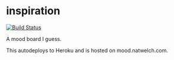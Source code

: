# inspiration

[![Build Status](https://travis-ci.org/icco/inspiration.svg?branch=master)](https://travis-ci.org/icco/inspiration)

A mood board I guess.

This autodeploys to Heroku and is hosted on mood.natwelch.com.
